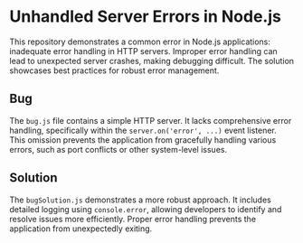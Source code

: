# Unhandled Server Errors in Node.js

This repository demonstrates a common error in Node.js applications: inadequate error handling in HTTP servers.  Improper error handling can lead to unexpected server crashes, making debugging difficult.  The solution showcases best practices for robust error management.

## Bug

The `bug.js` file contains a simple HTTP server.  It lacks comprehensive error handling, specifically within the `server.on('error', ...)` event listener.  This omission prevents the application from gracefully handling various errors, such as port conflicts or other system-level issues.

## Solution

The `bugSolution.js` demonstrates a more robust approach.  It includes detailed logging using `console.error`, allowing developers to identify and resolve issues more efficiently.  Proper error handling prevents the application from unexpectedly exiting.